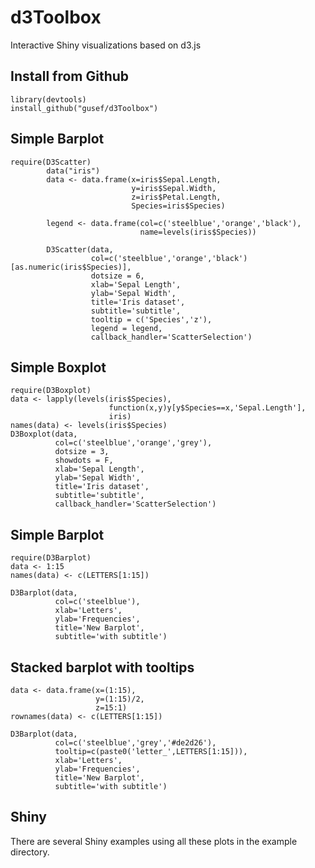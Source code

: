 # d3Toolbox

Interactive Shiny visualizations based on d3.js

## Install from Github
```{r install, eval=FALSE}
library(devtools)
install_github("gusef/d3Toolbox")
```

## Simple Barplot
```{r simple_scatter, warning=FALSE, eval=FALSE}
require(D3Scatter)
        data("iris")
        data <- data.frame(x=iris$Sepal.Length,
                           y=iris$Sepal.Width,
                           z=iris$Petal.Length,
                           Species=iris$Species)
      
        legend <- data.frame(col=c('steelblue','orange','black'),
                             name=levels(iris$Species))
        
        D3Scatter(data,
                  col=c('steelblue','orange','black')[as.numeric(iris$Species)],
                  dotsize = 6,
                  xlab='Sepal Length',
                  ylab='Sepal Width',
                  title='Iris dataset',
                  subtitle='subtitle',
                  tooltip = c('Species','z'),
                  legend = legend,
                  callback_handler='ScatterSelection')
```

## Simple Boxplot
```{r simple_box, warning=FALSE, eval=FALSE}
require(D3Boxplot)
data <- lapply(levels(iris$Species),
                      function(x,y)y[y$Species==x,'Sepal.Length'],
                      iris)
names(data) <- levels(iris$Species)
D3Boxplot(data,
          col=c('steelblue','orange','grey'),
          dotsize = 3,
          showdots = F,
          xlab='Sepal Length',
          ylab='Sepal Width',
          title='Iris dataset',
          subtitle='subtitle',
          callback_handler='ScatterSelection')
```

## Simple Barplot
```{r simple_barplot, warning=FALSE, eval=FALSE}
require(D3Barplot)
data <- 1:15
names(data) <- c(LETTERS[1:15])

D3Barplot(data,
          col=c('steelblue'),
          xlab='Letters',
          ylab='Frequencies',
          title='New Barplot',
          subtitle='with subtitle')
```

## Stacked barplot with tooltips
```{r stacked_barplot, eval=FALSE}
data <- data.frame(x=(1:15),
                   y=(1:15)/2,
                   z=15:1)
rownames(data) <- c(LETTERS[1:15])

D3Barplot(data,
          col=c('steelblue','grey','#de2d26'),
          tooltip=c(paste0('letter_',LETTERS[1:15])),
          xlab='Letters',
          ylab='Frequencies',
          title='New Barplot',
          subtitle='with subtitle')
```



## Shiny
There are several Shiny examples using all these plots in the example directory.
